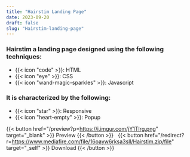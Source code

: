 ```yaml
---
title: "Hairstim Landing Page"
date: 2023-09-20
draft: false
slug: "Hairstim-landing-page"
---
```

### __Hairstim__ a __landing page__ designed using the following techniques:
- {{< icon "code" >}}: HTML
- {{< icon "eye" >}}: CSS
- {{< icon "wand-magic-sparkles" >}}: Javascript  

### It is characterized by the following:
- {{< icon "star" >}}: Responsive
- {{< icon "heart-empty" >}}:  Popup

<!--adsense-->

{{< button href="/preview?p=https://i.imgur.com/jY1TIrg.png" target="_blank" >}}
Preview
{{< /button >}} &nbsp; {{< button href="/redirect?r=https://www.mediafire.com/file/16oayw6rksa3sll/Hairstim.zip/file" target="_self" >}}
Download
{{< /button >}}